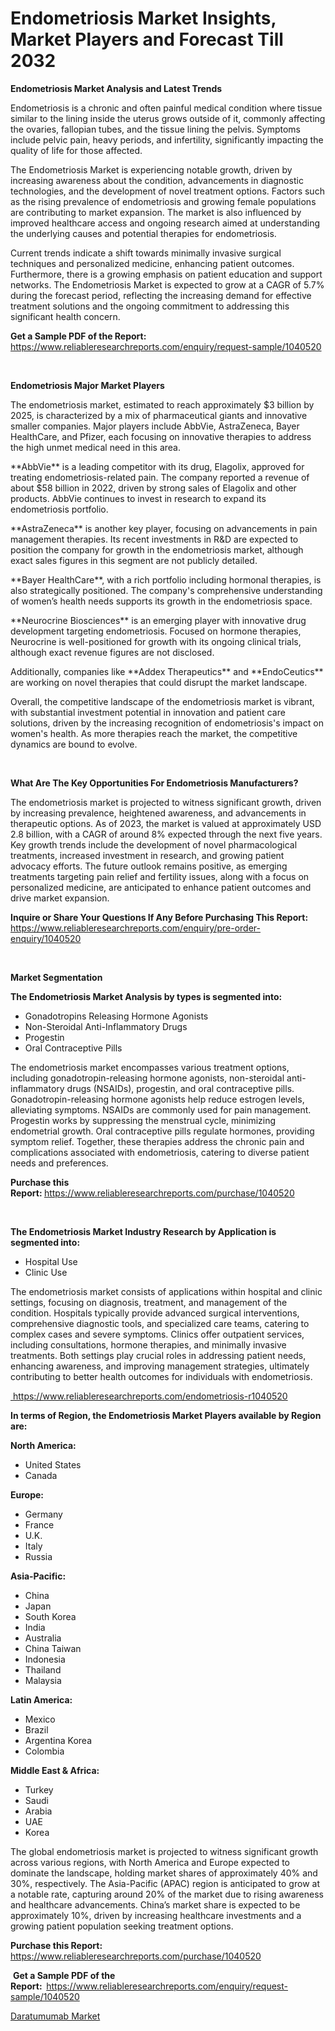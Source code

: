 <p><h1>Endometriosis Market Insights, Market Players and Forecast Till 2032</h1></p><p><strong>Endometriosis Market Analysis and Latest Trends</strong></p>
<p><p>Endometriosis is a chronic and often painful medical condition where tissue similar to the lining inside the uterus grows outside of it, commonly affecting the ovaries, fallopian tubes, and the tissue lining the pelvis. Symptoms include pelvic pain, heavy periods, and infertility, significantly impacting the quality of life for those affected. </p><p>The Endometriosis Market is experiencing notable growth, driven by increasing awareness about the condition, advancements in diagnostic technologies, and the development of novel treatment options. Factors such as the rising prevalence of endometriosis and growing female populations are contributing to market expansion. The market is also influenced by improved healthcare access and ongoing research aimed at understanding the underlying causes and potential therapies for endometriosis.</p><p>Current trends indicate a shift towards minimally invasive surgical techniques and personalized medicine, enhancing patient outcomes. Furthermore, there is a growing emphasis on patient education and support networks. The Endometriosis Market is expected to grow at a CAGR of 5.7% during the forecast period, reflecting the increasing demand for effective treatment solutions and the ongoing commitment to addressing this significant health concern.</p></p>
<p><strong>Get a Sample PDF of the Report:&nbsp;</strong> <a href="https://www.reliableresearchreports.com/enquiry/request-sample/1040520?utm_campaign=3255&utm_medium=2&utm_source=Github&utm_content=ia&utm_term=08032025&utm_id=endometriosis">https://www.reliableresearchreports.com/enquiry/request-sample/1040520</a></p>
<p>&nbsp;</p>
<p><strong>Endometriosis Major Market Players</strong></p>
<p><p>The endometriosis market, estimated to reach approximately $3 billion by 2025, is characterized by a mix of pharmaceutical giants and innovative smaller companies. Major players include AbbVie, AstraZeneca, Bayer HealthCare, and Pfizer, each focusing on innovative therapies to address the high unmet medical need in this area.</p><p>**AbbVie** is a leading competitor with its drug, Elagolix, approved for treating endometriosis-related pain. The company reported a revenue of about $58 billion in 2022, driven by strong sales of Elagolix and other products. AbbVie continues to invest in research to expand its endometriosis portfolio.</p><p>**AstraZeneca** is another key player, focusing on advancements in pain management therapies. Its recent investments in R&D are expected to position the company for growth in the endometriosis market, although exact sales figures in this segment are not publicly detailed.</p><p>**Bayer HealthCare**, with a rich portfolio including hormonal therapies, is also strategically positioned. The company's comprehensive understanding of women’s health needs supports its growth in the endometriosis space.</p><p>**Neurocrine Biosciences** is an emerging player with innovative drug development targeting endometriosis. Focused on hormone therapies, Neurocrine is well-positioned for growth with its ongoing clinical trials, although exact revenue figures are not disclosed.</p><p>Additionally, companies like **Addex Therapeutics** and **EndoCeutics** are working on novel therapies that could disrupt the market landscape.</p><p>Overall, the competitive landscape of the endometriosis market is vibrant, with substantial investment potential in innovation and patient care solutions, driven by the increasing recognition of endometriosis's impact on women's health. As more therapies reach the market, the competitive dynamics are bound to evolve.</p></p>
<p>&nbsp;</p>
<p><strong>What Are The Key Opportunities For Endometriosis Manufacturers?</strong></p>
<p><p>The endometriosis market is projected to witness significant growth, driven by increasing prevalence, heightened awareness, and advancements in therapeutic options. As of 2023, the market is valued at approximately USD 2.8 billion, with a CAGR of around 8% expected through the next five years. Key growth trends include the development of novel pharmacological treatments, increased investment in research, and growing patient advocacy efforts. The future outlook remains positive, as emerging treatments targeting pain relief and fertility issues, along with a focus on personalized medicine, are anticipated to enhance patient outcomes and drive market expansion.</p></p>
<p><strong>Inquire or Share Your Questions If Any Before Purchasing This Report:</strong> <a href="https://www.reliableresearchreports.com/enquiry/pre-order-enquiry/1040520?utm_campaign=3255&utm_medium=2&utm_source=Github&utm_content=ia&utm_term=08032025&utm_id=endometriosis">https://www.reliableresearchreports.com/enquiry/pre-order-enquiry/1040520</a></p>
<p>&nbsp;</p>
<p><strong>Market Segmentation</strong></p>
<p><strong>The Endometriosis Market Analysis by types is segmented into:</strong></p>
<p><ul><li>Gonadotropins Releasing Hormone Agonists</li><li>Non-Steroidal Anti-Inflammatory Drugs</li><li>Progestin</li><li>Oral Contraceptive Pills</li></ul></p>
<p><p>The endometriosis market encompasses various treatment options, including gonadotropin-releasing hormone agonists, non-steroidal anti-inflammatory drugs (NSAIDs), progestin, and oral contraceptive pills. Gonadotropin-releasing hormone agonists help reduce estrogen levels, alleviating symptoms. NSAIDs are commonly used for pain management. Progestin works by suppressing the menstrual cycle, minimizing endometrial growth. Oral contraceptive pills regulate hormones, providing symptom relief. Together, these therapies address the chronic pain and complications associated with endometriosis, catering to diverse patient needs and preferences.</p></p>
<p><strong>Purchase this Report:&nbsp;</strong><a href="https://www.reliableresearchreports.com/purchase/1040520?utm_campaign=3255&utm_medium=2&utm_source=Github&utm_content=ia&utm_term=08032025&utm_id=endometriosis">https://www.reliableresearchreports.com/purchase/1040520</a></p>
<p>&nbsp;</p>
<p><strong>The Endometriosis Market Industry Research by Application is segmented into:</strong></p>
<p><ul><li>Hospital Use</li><li>Clinic Use</li></ul></p>
<p><p>The endometriosis market consists of applications within hospital and clinic settings, focusing on diagnosis, treatment, and management of the condition. Hospitals typically provide advanced surgical interventions, comprehensive diagnostic tools, and specialized care teams, catering to complex cases and severe symptoms. Clinics offer outpatient services, including consultations, hormone therapies, and minimally invasive treatments. Both settings play crucial roles in addressing patient needs, enhancing awareness, and improving management strategies, ultimately contributing to better health outcomes for individuals with endometriosis.</p></p>
<p><a href="https://www.reliableresearchreports.com/endometriosis-r1040520?utm_campaign=3255&utm_medium=2&utm_source=Github&utm_content=ia&utm_term=08032025&utm_id=endometriosis">&nbsp;https://www.reliableresearchreports.com/endometriosis-r1040520</a></p>
<p><strong>In terms of Region, the Endometriosis Market Players available by Region are:</strong></p>
<p>
    <p> <strong> North America: </strong>
        <ul>
            <li>United States</li>
            <li>Canada</li>
        </ul>
        </p> 
    <p> <strong> Europe: </strong>
        <ul>
            <li>Germany</li>
            <li>France</li>
            <li>U.K.</li>
            <li>Italy</li>
            <li>Russia</li>
        </ul>
        </p> 
    <p> <strong> Asia-Pacific: </strong>
        <ul>
            <li>China</li>
            <li>Japan</li>
            <li>South Korea</li>
            <li>India</li>
            <li>Australia</li>
            <li>China Taiwan</li>
            <li>Indonesia</li>
            <li>Thailand</li>
            <li>Malaysia</li>
        </ul>
        </p> 
    <p> <strong> Latin America: </strong>
        <ul>
            <li>Mexico</li>
            <li>Brazil</li>
            <li>Argentina Korea</li>
            <li>Colombia</li>
        </ul>
        </p> 
    <p> <strong> Middle East & Africa: </strong>
        <ul>
            <li>Turkey</li>
            <li>Saudi</li>
            <li>Arabia</li>
            <li>UAE</li>
            <li>Korea</li>
        </ul>
    </p>
    </p>
<p><p>The global endometriosis market is projected to witness significant growth across various regions, with North America and Europe expected to dominate the landscape, holding market shares of approximately 40% and 30%, respectively. The Asia-Pacific (APAC) region is anticipated to grow at a notable rate, capturing around 20% of the market due to rising awareness and healthcare advancements. China’s market share is expected to be approximately 10%, driven by increasing healthcare investments and a growing patient population seeking treatment options.</p></p>
<p><strong>Purchase this Report: </strong><a href="https://www.reliableresearchreports.com/purchase/1040520?utm_campaign=3255&utm_medium=2&utm_source=Github&utm_content=ia&utm_term=08032025&utm_id=endometriosis">https://www.reliableresearchreports.com/purchase/1040520</a></p>
<p>&nbsp;<strong>Get a Sample PDF of the Report:&nbsp;&nbsp;</strong><a href="https://www.reliableresearchreports.com/enquiry/request-sample/1040520?utm_campaign=3255&utm_medium=2&utm_source=Github&utm_content=ia&utm_term=08032025&utm_id=endometriosis">https://www.reliableresearchreports.com/enquiry/request-sample/1040520</a></p>
<p><strong></strong></p>
<p><p><a href="https://github.com/ancsyanagha/Market-Research-Report-List-1/blob/main/daratumumab-market.md?utm_campaign=3255&utm_medium=2&utm_source=Github&utm_content=ia&utm_term=08032025&utm_id=endometriosis">Daratumumab Market</a></p></p>
